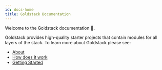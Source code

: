 ```yaml
---
id: docs-home
title: Goldstack Documentation
---
```


Welcome to the Goldstack documentation 👋.

Goldstack provides high-quality starter projects that contain modules for all layers of the stack. To learn more about Goldstack please see:

- [About](./docs/goldstack/about)
- [How does it work](./docs/goldstack/how-does-it-work)
- [Getting Started](./docs/goldstack/getting-started)
